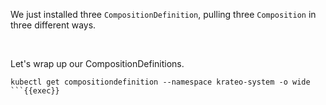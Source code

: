 We just installed three `CompositionDefinition`, pulling three `Composition` in three different ways.

<br>

Let's wrap up our CompositionDefinitions.

```plain
kubectl get compositiondefinition --namespace krateo-system -o wide
```{{exec}}
